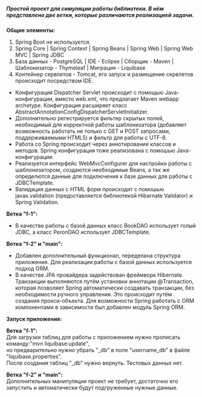 ##### Простой проект для симуляции работы библиотеки. В нём представлено две ветки, которые различаются реализацией задачи.  
**Общие элементы:**
  
1) Spring Boot не используется.  
2) Spring Core | Spring Context | Spring Beans | Spring Web | Spring Web MVC | Spring JDBC  
3) База данных - PostgreSQL | IDE - Eclipse | Сборщик - Maven | Шаблонизатор - Thymeleaf | Миграция - Liquibase  
4) Контейнер сервлетов - Tomcat, его запуск и размещение сервлетов происходит посредством IDE.  

+ Конфигурация Dispatcher Servlet происходит с помощью Java-конфигурации, вместо web.xml, что предлагает Maven webapp archetype. Конфигурация расширяет класс AbstractAnnotationConfigDispatcherServletInitializer.  
+ Дополнительно регестрируется фильтер скрытых полей, необходимый для корректной работы шаблонизатора (добавляет возможность работать не только с
GET и POST запросами, поддерживаемыми HTML5) и фильтр для работы с UTF-8.  
+ Работа со Spring происходит через аннотирование классов и методов. Spring конфигурация тоже реализована с помошью Java-конфигурации.  
+ Реализуется интерфейс WebMvcConfigurer для настройки работы с шаблонизатором, создаются необходимые Beans, а так же определются данные для
подключения к базе данных для работы с JDBCTemplate.   
+ Валидация данных с HTML форм происходит с помошью javax.validation (предоставляется библиотекой Hibarnate Validator) и Spring Validation.  

**Ветка "f-1":**
+ В качестве работы с базой данных класс BookDAO использует голый JDBC, а класс PeronDAO использует JDBCTemplate.  

**Ветка "f-2" и "main":**
+ Добавлен дополнительный функционал, переделана структура приложения. Для реализации работы с базой данных используется подход ORM.
+ В качестве JPA провайдера задействован фреймворк Hibernate. Транзакции выполняются путём установки аннотации @Transaction, которая позволяет Spring автоматически создавать транзакции, без необходимости ручного управления. Это происходит путём создания прокси-объекта. Для возможности Spring работать с ORM компонентами в зависимости был добавлен модуль Spring ORM.

**Запуск приложения:**  

**Ветка "f-1":**  
Для загрузки таблиц для работы с приложением нужно прописать команду:"mvn liquibase:update",  
но предварительно нужно убрать "_db" в поле "username_db" в файле "liquibase.properties".  
После создания таблиц "_db" нужно вернуть. Тестовых данных нет.  
 
**Ветка "f-2" и "main":**  
Дополнительных манипуляции проект не требует, достаточно его запустить и автоматически будут подгруженные нужные данные.

